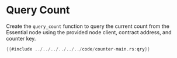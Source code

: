 # Query Count
Create the `query_count` function to query the current count from the Essential node using the provided node client, contract address, and counter key.
```rust
{{#include ../../../../../../code/counter-main.rs:qry}}
```